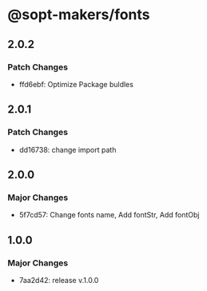 # @sopt-makers/fonts

## 2.0.2

### Patch Changes

- ffd6ebf: Optimize Package buldles

## 2.0.1

### Patch Changes

- dd16738: change import path

## 2.0.0

### Major Changes

- 5f7cd57: Change fonts name, Add fontStr, Add fontObj

## 1.0.0

### Major Changes

- 7aa2d42: release v.1.0.0
